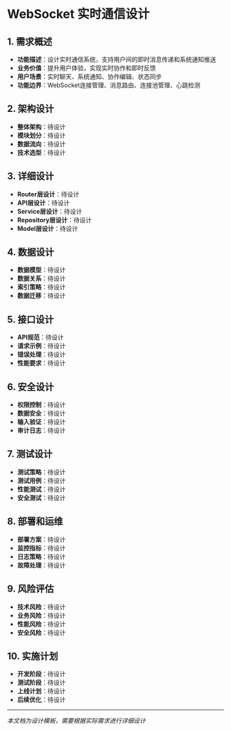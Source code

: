# WebSocket 实时通信设计

## 1. 需求概述
- **功能描述**：设计实时通信系统，支持用户间的即时消息传递和系统通知推送
- **业务价值**：提升用户体验，实现实时协作和即时反馈
- **用户场景**：实时聊天、系统通知、协作编辑、状态同步
- **功能边界**：WebSocket连接管理、消息路由、连接池管理、心跳检测

## 2. 架构设计
- **整体架构**：待设计
- **模块划分**：待设计
- **数据流向**：待设计
- **技术选型**：待设计

## 3. 详细设计
- **Router层设计**：待设计
- **API层设计**：待设计
- **Service层设计**：待设计
- **Repository层设计**：待设计
- **Model层设计**：待设计

## 4. 数据设计
- **数据模型**：待设计
- **数据关系**：待设计
- **索引策略**：待设计
- **数据迁移**：待设计

## 5. 接口设计
- **API规范**：待设计
- **请求示例**：待设计
- **错误处理**：待设计
- **性能要求**：待设计

## 6. 安全设计
- **权限控制**：待设计
- **数据安全**：待设计
- **输入验证**：待设计
- **审计日志**：待设计

## 7. 测试设计
- **测试策略**：待设计
- **测试用例**：待设计
- **性能测试**：待设计
- **安全测试**：待设计

## 8. 部署和运维
- **部署方案**：待设计
- **监控指标**：待设计
- **日志策略**：待设计
- **故障处理**：待设计

## 9. 风险评估
- **技术风险**：待设计
- **业务风险**：待设计
- **性能风险**：待设计
- **安全风险**：待设计

## 10. 实施计划
- **开发阶段**：待设计
- **测试阶段**：待设计
- **上线计划**：待设计
- **后续优化**：待设计

---
*本文档为设计模板，需要根据实际需求进行详细设计*